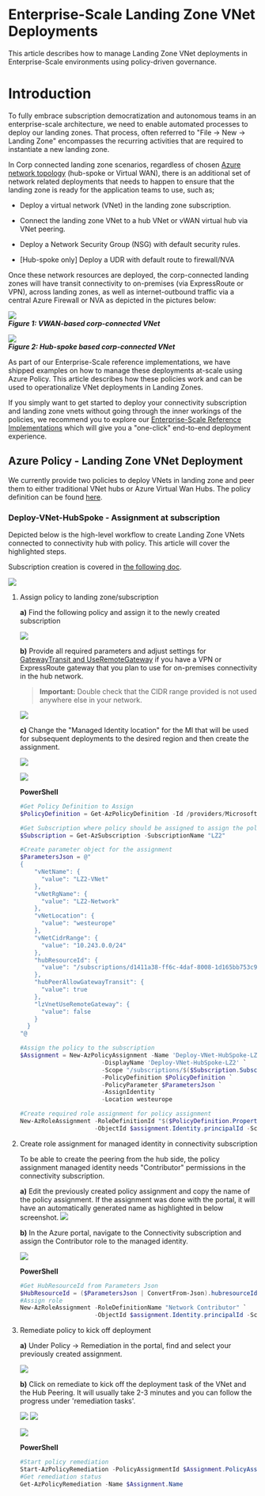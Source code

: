 
# Enterprise-Scale Landing Zone VNet Deployments
This article describes how to manage Landing Zone VNet deployments in
Enterprise-Scale environments using policy-driven governance.

# Introduction

To fully embrace subscription democratization and autonomous teams in an
enterprise-scale architecture, we need to enable automated processes to
deploy our landing zones. That process, often referred to "File -\> New
-\> Landing Zone" encompasses the recurring activities that are required
to instantiate a new landing zone.

In Corp connected landing zone scenarios, regardless of chosen [Azure
network
topology](https://docs.microsoft.com/en-us/azure/cloud-adoption-framework/ready/enterprise-scale/network-topology-and-connectivity#define-an-azure-network-topology)
(hub-spoke or Virtual WAN), there is an additional set of network
related deployments that needs to happen to ensure that the landing zone
is ready for the application teams to use, such as;

-   Deploy a virtual network (VNet) in the landing zone subscription.

-   Connect the landing zone VNet to a hub VNet or vWAN virtual hub via
    VNet peering.

-   Deploy a Network Security Group (NSG) with default security rules.

-   \[Hub-spoke only\] Deploy a UDR with default route to firewall/NVA

Once these network resources are deployed, the corp-connected landing
zones will have transit connectivity to on-premises (via ExpressRoute or
VPN), across landing zones, as well as internet-outbound traffic via a
central Azure Firewall or NVA as depicted in the pictures below:

![](./media/vnet_image1.png)<br>
***Figure 1: VWAN-based corp-connected VNet***

![](./media/vnet_image2.png)<br>
***Figure 2: Hub-spoke based corp-connected VNet***

As part of our Enterprise-Scale reference implementations, we have
shipped examples on how to manage these deployments at-scale using Azure
Policy. This article describes how these policies work and can be used
to operationalize VNet deployments in Landing Zones.

If you simply want to get started to deploy your connectivity
subscription and landing zone vnets without going through the inner
workings of the policies, we recommend you to explore our
[Enterprise-Scale Reference
Implementations](https://github.com/azure/enterprise-scale#deploying-enterprise-scale-architecture-in-your-own-environment)
which will give you a "one-click" end-to-end deployment experience.

## Azure Policy - Landing Zone VNet Deployment

We currently provide two policies to deploy VNets in landing zone and
peer them to either traditional VNet hubs or Azure Virtual Wan Hubs. The policy definition can be found [here](https://github.com/Azure/Enterprise-Scale/blob/main/azopsreference/3fc1081d-6105-4e19-b60c-1ec1252cf560%20(3fc1081d-6105-4e19-b60c-1ec1252cf560)/ESLZ%20(ESLZ)/.AzState/Microsoft.Authorization_policyDefinitions-Deploy-VNET-HubSpoke.parameters.json).

### Deploy-VNet-HubSpoke - Assignment at subscription

Depicted below is the high-level workflow to create Landing Zone VNets
connected to connectivity hub with policy. This article will cover the
highlighted steps. 

Subscription creation is covered in [the following
doc](https://github.com/Azure/Enterprise-Scale/blob/main/docs/Deploy/enable-subscription-creation.md).

![](./media/vnet_image3.png)

1.  Assign policy to landing zone/subscription

    **a)**  Find the following policy and assign it to the newly created
        subscription

    ![](./media/vnet_image4.png)

    **b)**  Provide all required parameters and adjust settings for
     [GatewayTransit and UseRemoteGateway](https://docs.microsoft.com/en-us/azure/vpn-gateway/vpn-gateway-peering-gateway-transit#:~:text=In%20the%20Azure%20portal%2C%20navigate,Peerings%2C%20then%20select%20%2B%20Add.&text=Verify%20the%20subscription%20is%20correct,the%20Hub%2DRM%20virtual%20network.)
     if you have a VPN or ExpressRoute gateway that you plan to use for
     on-premises connectivity in the hub network.

    > **Important:** Double check that the CIDR range provided is not used
    > anywhere else in your network.

    ![](./media/vnet_image5.png)

    **c)**  Change the "Managed Identity location" for the MI that will be used
        for subsequent deployments to the desired region and then create the
        assignment.

    ![](./media/vnet_image6.png)

    ![](./media/vnet_image7.png)

    **PowerShell**
    ```powershell
    #Get Policy Definition to Assign
    $PolicyDefinition = Get-AzPolicyDefinition -Id /providers/Microsoft.Management/managementGroups/Corp/providers/Microsoft.Authorization/policyDefinitions/Deploy-VNET-HubSpoke

    #Get Subscription where policy should be assigned to assign the policy
    $Subscription = Get-AzSubscription -SubscriptionName "LZ2"

    #Create parameter object for the assignment
    $ParametersJson = @"
    {
        "vNetName": {
          "value": "LZ2-VNet"
        },
        "vNetRgName": {
          "value": "LZ2-Network"
        },
        "vNetLocation": {
          "value": "westeurope"
        },
        "vNetCidrRange": {
          "value": "10.243.0.0/24"
        },
        "hubResourceId": {
          "value": "/subscriptions/d1411a38-ff6c-4daf-8008-1d165bb753c9/resourceGroups/365-hub/providers/Microsoft.Network/virtualNetworks/365-hub-weu"
        },
        "hubPeerAllowGatewayTransit": {
          "value": true
        },
        "lzVnetUseRemoteGateway": {
          "value": false
        }
      }
    "@

    #Assign the policy to the subscription
    $Assignment = New-AzPolicyAssignment -Name 'Deploy-VNet-HubSpoke-LZ2' `
                           -DisplayName 'Deploy-VNet-HubSpoke-LZ2' `
                           -Scope "/subscriptions/$($Subscription.SubscriptionId)"`
                           -PolicyDefinition $PolicyDefinition `
                           -PolicyParameter $ParametersJson `
                           -AssignIdentity `
                           -Location westeurope

    #Create required role assignment for policy assignment 
    New-AzRoleAssignment -RoleDefinitionId "$($PolicyDefinition.Properties.PolicyRule.then.details.roleDefinitionIds.split("/")[-1])" `
                         -ObjectId $assignment.Identity.principalId -Scope $Assignment.Properties.Scope 
    ```
2.  Create role assignment for managed identity in connectivity
    subscription

    To be able to create the peering from the hub side, the policy
    assignment managed identity needs "Contributor" permissions in the
    connectivity subscription.

    **a)** Edit the previously created policy assignment and copy the name of
    the policy assignment. If the assignment was done with the portal,
    it will have an automatically generated name as highlighted in below
    screenshot.
    ![](./media/vnet_image8.png)

    **b)**  In the Azure portal, navigate to the Connectivity subscription and
    assign the Contributor role to the managed identity.

    ![](./media/vnet_image9.png)

    **PowerShell**
    ```powershell
    #Get HubResourceId from Parameters Json 
    $HubResourceId = ($ParametersJson | ConvertFrom-Json).hubresourceId.value
    #Assign role 
    New-AzRoleAssignment -RoleDefinitionName "Network Contributor" `
                         -ObjectId $assignment.Identity.principalId -Scope $HubResourceId
    ```


3.  Remediate policy to kick off deployment

    **a)** Under Policy -\> Remediation in the portal, find and select your
previously created assignment.

    ![](./media/vnet_image10.png)

    **b)** Click on remediate to kick off the deployment task of the VNet and
    the Hub Peering. It will usually take 2-3 minutes and you can follow the
    progress under 'remediation tasks'.

    ![](./media/vnet_image11.png)
    ![](./media/vnet_image12.png)

    ![](./media/vnet_image13.png)

    **PowerShell**

    ```powershell
    #Start policy remediation
    Start-AzPolicyRemediation -PolicyAssignmentId $Assignment.PolicyAssignmentId -Name $Assignment.Name 
    #Get remediation status
    Get-AzPolicyRemediation -Name $Assignment.Name 
    ```

